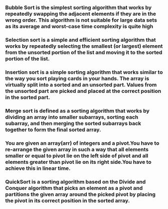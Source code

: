 ### Bubble Sort is the simplest sorting algorithm that works by repeatedly swapping the adjacent elements if they are in the wrong order. This algorithm is not suitable for large data sets as its average and worst-case time complexity is quite high

### Selection sort is a simple and efficient sorting algorithm that works by repeatedly selecting the smallest (or largest) element from the unsorted portion of the list and moving it to the sorted portion of the list.

### Insertion sort is a simple sorting algorithm that works similar to the way you sort playing cards in your hands. The array is virtually split into a sorted and an unsorted part. Values from the unsorted part are picked and placed at the correct position in the sorted part.

### Merge sort is defined as a sorting algorithm that works by dividing an array into smaller subarrays, sorting each subarray, and then merging the sorted subarrays back together to form the final sorted array.

### You are given an array(arr) of integers and a pivot.You have to re-arrange the given array in such a way that all elements smaller or equal to pivot lie on the left side of pivot and all elements greater than pivot lie on its right side.You have to achieve this in linear time.

### QuickSort is a sorting algorithm based on the Divide and Conquer algorithm that picks an element as a pivot and partitions the given array around the picked pivot by placing the pivot in its correct position in the sorted array.
